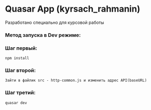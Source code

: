 # Quasar App (kyrsach_rahmanin)

Разработано специально для курсовой работы

### Метод запуска в Dev режиме:

### Шаг первый:
```
npm install
```

### Шаг второй:
```
Зайти в файлик src - http-common.js и изменить адрес API(baseURL)
```

### Шаг третий:
```
quasar dev
```

